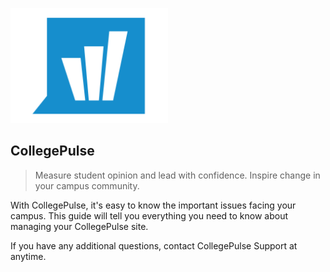 <img src='https://raw.githubusercontent.com/petermikitsh/collegepulse-docs/master/img/logo.png' height="50%" width="50%"></img>

## CollegePulse

> Measure student opinion and lead with confidence. Inspire change in your campus community.

With CollegePulse, it's easy to know the important issues facing your campus. This guide will tell you everything you need to know about managing your CollegePulse site.

If you have any additional questions, contact CollegePulse Support at anytime.
